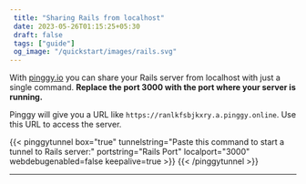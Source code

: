 ```yaml
---
 title: "Sharing Rails from localhost" 
 date: 2023-05-26T01:15:25+05:30 
 draft: false 
 tags: ["guide"]
 og_image: "/quickstart/images/rails.svg"
---
```


With [pinggy.io](https://pinggy.io) you can share your Rails server from localhost with just a single command. **Replace the port 3000 with the port where your server is running.**

Pinggy will give you a URL like `https://ranlkfsbjkxry.a.pinggy.online`. Use this URL to access the server.

{{< pinggytunnel box="true" tunnelstring="Paste this command to start a tunnel to Rails server:" portstring="Rails Port" localport="3000" webdebugenabled=false keepalive=true >}}
{{< /pinggytunnel >}}

<hr>
